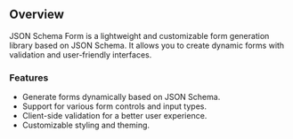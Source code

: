 ## Overview

JSON Schema Form is a lightweight and customizable form generation library based on JSON Schema. It allows you to create dynamic forms with validation and user-friendly interfaces.

### Features

- Generate forms dynamically based on JSON Schema.
- Support for various form controls and input types.
- Client-side validation for a better user experience.
- Customizable styling and theming.